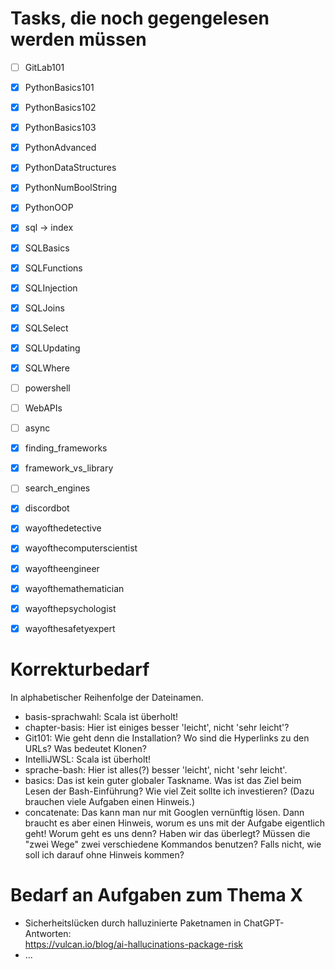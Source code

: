 # Tasks, die noch gegengelesen werden müssen

- [ ] GitLab101
- [x] PythonBasics101
- [x] PythonBasics102
- [x] PythonBasics103
- [x] PythonAdvanced
- [x] PythonDataStructures
- [x] PythonNumBoolString
- [x] PythonOOP
- [x] sql -> index
- [x] SQLBasics
- [x] SQLFunctions
- [x] SQLInjection
- [x] SQLJoins
- [x] SQLSelect
- [x] SQLUpdating
- [x] SQLWhere
- [ ] powershell
- [ ] WebAPIs
- [ ] async
- [x] finding_frameworks
- [x] framework_vs_library
- [ ] search_engines
- [x] discordbot
- [x] wayofthedetective
- [x] wayofthecomputerscientist
- [x] wayoftheengineer
- [x] wayofthemathematician
- [x] wayofthepsychologist
- [x] wayofthesafetyexpert


# Korrekturbedarf

In alphabetischer Reihenfolge der Dateinamen.

- basis-sprachwahl: Scala ist überholt!
- chapter-basis: Hier ist einiges besser 'leicht', nicht 'sehr leicht'?
- Git101: Wie geht denn die Installation? Wo sind die Hyperlinks zu den URLs? 
  Was bedeutet Klonen?
- IntelliJWSL: Scala ist überholt! 
- sprache-bash: Hier ist alles(?) besser 'leicht', nicht 'sehr leicht'.
- basics: Das ist kein guter globaler Taskname. Was ist das Ziel beim Lesen der Bash-Einführung?
  Wie viel Zeit sollte ich investieren? (Dazu brauchen viele Aufgaben einen Hinweis.)
- concatenate: Das kann man nur mit Googlen vernünftig lösen. Dann braucht es aber einen Hinweis,
  worum es uns mit der Aufgabe eigentlich geht! Worum geht es uns denn? Haben wir das überlegt?
  Müssen die "zwei Wege" zwei verschiedene Kommandos benutzen? Falls nicht, wie soll ich
  darauf ohne Hinweis kommen?


# Bedarf an Aufgaben zum Thema X

- Sicherheitslücken durch halluzinierte Paketnamen in ChatGPT-Antworten:  
  https://vulcan.io/blog/ai-hallucinations-package-risk
- ...